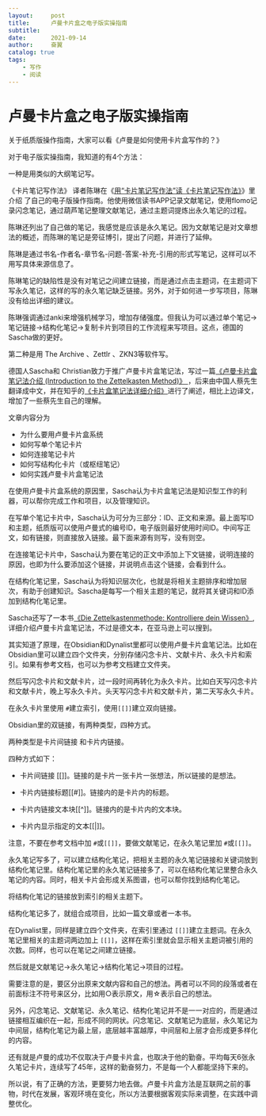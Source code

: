 ```yaml
---
layout:     post
title:      卢曼卡片盒之电子版实操指南
subtitle:   
date:       2021-09-14
author:     奋翼
catalog: true
tags:
    - 写作
    - 阅读
---
```


# 卢曼卡片盒之电子版实操指南

关于纸质版操作指南，大家可以看《卢曼是如何使用卡片盒写作的？》

对于电子版实操指南，我知道的有4个方法：

一种是用类似的大纲笔记写。

《卡片笔记写作法》 译者陈琳在《[用“卡片笔记写作法”读《卡片笔记写作法》](https://book.douban.com/review/13679603/)》里介绍 了自己的电子版操作指南。他使用微信读书APP记录文献笔记，使用flomo记录闪念笔记，通过葫芦笔记整理文献笔记，通过主题词提炼出永久笔记的过程。

陈琳还列出了自己做的笔记，我感觉是应该是永久笔记。因为文献笔记是对文章想法的概述，而陈琳的笔记是旁征博引，提出了问题，并进行了延伸。

陈琳是通过书名-作者名-章节名-问题-答案-补充-引用的形式写笔记，这样可以不用写具体来源信息了。

陈琳笔记的缺陷性是没有对笔记之间建立链接，而是通过点击主题词，在主题词下写永久笔记，这样的写的永久笔记缺乏链接。另外，对于如何进一步写项目，陈琳没有给出详细的建议。

陈琳强调通过anki来增强机械学习，增加存储强度。但我认为可以通过单个笔记→笔记链接→结构化笔记→复制卡片到项目的工作流程来写项目。这点，德国的Sascha做的更好。

第二种是用 The Archive 、Zettlr 、ZKN3等软件写。

德国人Sascha和 Christian致力于推广卢曼卡片盒笔记法，写过一篇[《卢曼卡片盒笔记法介绍 (Introduction to the Zettelkasten Method)》 ](https://zettelkasten.de/introduction/zh/)，后来由中国人蔡先生翻译成中文，并在知乎的[《卡片盒笔记法详细介绍》](https://zhuanlan.zhihu.com/p/336706087)进行了阐述，相比上边译文，增加了一些蔡先生自己的理解。

文章内容分为

-   为什么要用卢曼卡片盒系统
-   如何写单个笔记卡片
-   如何连接笔记卡片
-   如何写结构化卡片（或枢纽笔记）
-   如何实践卢曼卡片盒笔记法

在使用卢曼卡片盒系统的原因里，Sascha认为卡片盒笔记法是知识型工作的利器，可以帮你完成工作和项目，以及管理知识。

在写单个笔记卡片中，Sascha认为可分为三部分：ID、正文和来源。最上面写ID和主题，纸质版可以使用卢曼式的编号ID，电子版则最好使用时间ID。中间写正文，如有链接，则直接放入链接。最下面来源有则写，没有则空。

在连接笔记卡片中，Sascha认为要在笔记的正文中添加上下文链接，说明连接的原因，也即为什么要添加这个链接，并说明点击这个链接，会看到什么。

在结构化笔记里，Sascha认为将知识层次化，也就是将相关主题排序和增加层次，有助于创建知识。Sascha是每写一个相关主题的笔记，就将其关键词和ID添加到结构化笔记里。

Sascha还写了一本书[《Die Zettelkastenmethode: Kontrolliere dein Wissen》](https://www.amazon.de/gp/product/1517734312/ref=as_li_tl?ie=UTF8&camp=1638&creative=19454&creativeASIN=1517734312&linkCode=as2&tag=saschafastde-21),详细介绍卢曼卡片盒笔记法，不过是德文本，在亚马逊上可以搜到。

其实知道了原理，在Obsidian和Dynalist里都可以使用卢曼卡片盒笔记法。比如在Obsidian里可以建立四个文件夹，分别存储闪念卡片、文献卡片、永久卡片和索引。如果有参考文档，也可以为参考文档建立文件夹。

然后写闪念卡片和文献卡片，过一段时间再转化为永久卡片。比如白天写闪念卡片和文献卡片，晚上写永久卡片。头天写闪念卡片和文献卡片，第二天写永久卡片。

在永久卡片里使用 `#`建立索引，使用`[[]]`建立双向链接。

Obsidian里的双链接，有两种类型，四种方式。

  两种类型是卡片间链接 和卡片内链接。

  四种方式如下：

- 卡片间链接 [[]]。链接的是卡片一张卡片一张想法，所以链接的是想法。
- 卡片内链接标题[[#]]。链接内的是卡片内的标题。
- 卡片内链接文本块[[^]]。链接内的是卡片内的文本块。

- 卡片内显示指定的文本[[|]]。


注意，不要在参考文档中加 `#`或`[[]]`，要做文献笔记，在永久笔记里加  `#`或`[[]]`。

永久笔记写多了，可以建立结构化笔记，把相关主题的永久笔记链接和关键词放到结构化笔记里。结构化笔记里的永久笔记链接多了，可以在结构化笔记里整合永久笔记的内容。同时，相关卡片会形成关系图谱，也可以帮你找到结构化笔记。

将结构化笔记的链接放到索引的相关主题下。

结构化笔记多了，就组合成项目，比如一篇文章或者一本书。

在Dynalist里，同样是建立四个文件夹，在索引里通过 `[[]]`建立主题词。在永久笔记里相关的主题词两边加上 `[[]]`，这样在索引里就会显示相关主题词被引用的次数。同样，也可以在笔记之间建立链接。

然后就是文献笔记→永久笔记→结构化笔记→项目的过程。

需要注意的是，要区分出原来文献内容和自己的想法。两者可以不同的段落或者在前面标注不符号来区分，比如用○表示原文，用☆表示自己的想法。

另外，闪念笔记、文献笔记、永久笔记、结构化笔记并不是一一对应的，而是通过链接相互编织在一起，形成不同的网状。闪念笔记、文献笔记为底层，永久笔记为中间层，结构化笔记为最上层，底层越丰富越厚，中间层和上层才会形成更多样化的内容。

还有就是卢曼的成功不仅取决于卢曼卡片盒，也取决于他的勤奋。平均每天6张永久笔记卡片，连续写了45年，这样的勤奋努力，不是每一个人都能坚持下来的。

所以说，有了正确的方法，更要努力地去做。卢曼卡片盒方法是互联网之前的事物，时代在发展，客观环境在变化，所以方法要根据客观实际来调整，在实践中调整优化。


